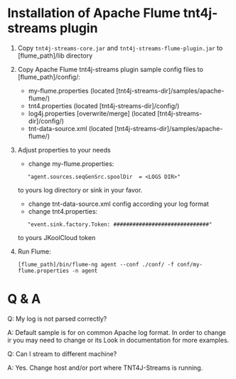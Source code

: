 # Installation of Apache Flume tnt4j-streams plugin

1. Copy `tnt4j-streams-core.jar` and `tnt4j-streams-flume-plugin.jar` to [flume_path]/lib directory
2. Copy Apache Flume tnt4j-streams plugin sample config files to [flume_path]/config/:

	* my-flume.properties 			(located [tnt4j-streams-dir]/samples/apache-flume/)
	* tnt4.properties  				(located [tnt4j-streams-dir]/config/)
	* log4j.properties [overwrite/merge] 	(located [tnt4j-streams-dir]/config/)
	* tnt-data-source.xml 			(located [tnt4j-streams-dir]/samples/apache-flume/)

3. Adjust properties to your needs

	* change my-flume.properties:
	 ```
		"agent.sources.seqGenSrc.spoolDir  = <LOGS DIR>"
	 ```
	 to yours log directory or sink in your favor.
	* change tnt-data-source.xml config according your log format
	* change tnt4.properties:
	 ```
		"event.sink.factory.Token: ##############################"
	 ```
	 to yours JKoolCloud token

	
4. Run Flume:
    ```
    [flume_path]/bin/flume-ng agent --conf ./conf/ -f conf/my-flume.properties -n agent
    ```

	
# Q & A

Q: 	My log is not parsed correctly?

A: 	Default sample is for on common Apache log format.
	In order to change ir you may need to change <parser> or its <properties>
	Look in documentation for more examples.
	
Q: 	Can I stream to different machine?

A: Yes. Change host and/or port where TNT4J-Streams is running.
			
		
	
	
